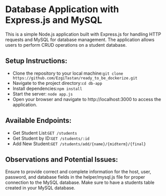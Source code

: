 # Database Application with Express.js and MySQL
This is a simple Node.js application built with Express.js for handling HTTP requests and MySQL for database management. The application allows users to perform CRUD operations on a student database.

## Setup Instructions:
- Clone the repository to your local machine:`git clone https://github.com/EzgiTastan/ready_to_be_dockerize.git`
- Navigate to the project directory:`cd db-app`
- Install dependencies:`npm install`
- Start the server: `node app.js`
- Open your browser and navigate to http://localhost:3000 to access the application.

## Available Endpoints:
- Get Student List:`GET /students`
- Get Student by ID:`GET /students/:id`
- Add New Student:`GET /students/add/{name}/{midterm}/{final}`

## Observations and Potential Issues:
Ensure to provide correct and complete information for the host, user, password, and database fields in the helper/mysql.js file for proper connection to the MySQL database.
Make sure to have a students table created in your MySQL database.
